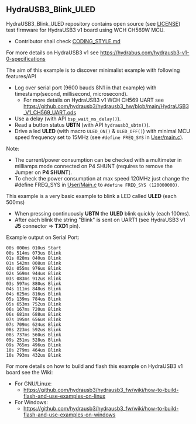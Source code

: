 ## HydraUSB3_Blink_ULED
HydraUSB3_Blink_ULED repository contains open source (see [LICENSE](../LICENSE)) test firmware for HydraUSB3 v1 board using WCH CH569W MCU.
* Contributor shall check [CODING_STYLE.md](../CODING_STYLE.md)

For more details on HydraUSB3 v1 see https://hydrabus.com/hydrausb3-v1-0-specifications

The aim of this example is to discover minimalist example with following features/API
* Log over serial port (9600 bauds 8N1 in that example) with timestamp(second, millisecond, microsecond).
  * For more details on HydraUSB3 v1 WCH CH569 UART see https://github.com/hydrausb3/hydrausb3_hw/blob/main/HydraUSB3_V1_CH569_UART.ods
* Use a delay (with API `bsp_wait_ms_delay()`).
* Read a button status **UBTN** (with API `hydrausb3_ubtn()`).
* Drive a led **ULED** (with macro `ULED_ON()` & `ULED_OFF()`) with minimal MCU speed frequency set to 15MHz (see `#define FREQ_SYS` in [User/main.c](User/main.c)).

Note:
* The current/power consumption can be checked with a multimeter in milliamps mode connected on P4 SHUNT (requires to remove the Jumper on **P4 SHUNT**).
* To check the power consumption at max speed 120MHz just change the #define FREQ_SYS in [User/Main.c](User/Main.c) to `#define FREQ_SYS (120000000)`.

This example is a very basic example to blink a LED called **ULED** (each 500ms)
* When pressing continuously **UBTN** the **ULED** blink quickly (each 100ms).
* After each blink the string "Blink" is sent on UART1 (see HydraUSB3 v1 **J5** connector => **TXD1** pin).

Example output on Serial Port:
```
00s 000ms 010us Start
00s 514ms 073us Blink
01s 028ms 040us Blink
01s 542ms 008us Blink
02s 055ms 976us Blink
02s 569ms 944us Blink
03s 083ms 912us Blink
03s 597ms 880us Blink
04s 111ms 848us Blink
04s 625ms 816us Blink
05s 139ms 784us Blink
05s 653ms 752us Blink
06s 167ms 720us Blink
06s 681ms 688us Blink
07s 195ms 656us Blink
07s 709ms 624us Blink
08s 223ms 592us Blink
08s 737ms 560us Blink
09s 251ms 528us Blink
09s 765ms 496us Blink
10s 279ms 464us Blink
10s 793ms 432us Blink
```

For more details on how to build and flash this example on HydraUSB3 v1 board see the Wiki:
* For GNU/Linux:
  * https://github.com/hydrausb3/hydrausb3_fw/wiki/how-to-build-flash-and-use-examples-on-linux
* For Windows:
  * https://github.com/hydrausb3/hydrausb3_fw/wiki/how-to-build-flash-and-use-examples-on-windows
